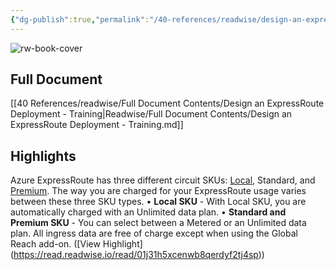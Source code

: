 ```yaml
---
{"dg-publish":true,"permalink":"/40-references/readwise/design-an-express-route-deployment-training/","tags":["rw/articles"]}
---
```


![rw-book-cover](https://learn.microsoft.com/en-us/media/open-graph-image.png)

## Full Document
[[40 References/readwise/Full Document Contents/Design an ExpressRoute Deployment - Training\|Readwise/Full Document Contents/Design an ExpressRoute Deployment - Training.md]]

## Highlights
Azure ExpressRoute has three different circuit SKUs: [Local](https://learn.microsoft.com/en-us/azure/expressroute/expressroute-faqs), Standard, and [Premium](https://learn.microsoft.com/en-us/azure/expressroute/expressroute-faqs). The way you are charged for your ExpressRoute usage varies between these three SKU types.
• **Local SKU** - With Local SKU, you are automatically charged with an Unlimited data plan.
• **Standard and Premium SKU** - You can select between a Metered or an Unlimited data plan. All ingress data are free of charge except when using the Global Reach add-on. ([View Highlight] (https://read.readwise.io/read/01j31h5xcenwb8qerdyf2tj4sp))


